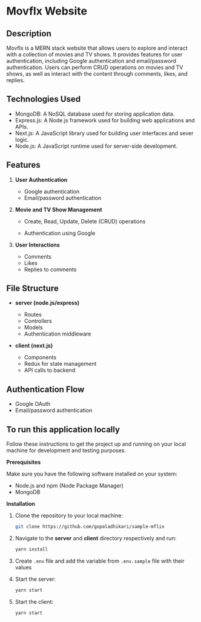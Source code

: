 # Movflx Website

## Description

Movflx is a MERN stack website that allows users to explore and interact with a collection of movies and TV shows. It provides features for user authentication, including Google authentication and email/password authentication. Users can perform CRUD operations on movies and TV shows, as well as interact with the content through comments, likes, and replies.

## Technologies Used

-  MongoDB: A NoSQL database used for storing application data.
-  Express.js: A Node.js framework used for building web applications and APIs.
-  Next.js: A JavaScript library used for building user interfaces and sever logic.
-  Node.js: A JavaScript runtime used for server-side development.

## Features

1. **User Authentication**

   -  Google authentication
   -  Email/password authentication

2. **Movie and TV Show Management**

   -  Create, Read, Update, Delete (CRUD) operations

   -  Authentication using Google

3. **User Interactions**
   -  Comments
   -  Likes
   -  Replies to comments

## File Structure

-  **server (node.js/express)**

   -  Routes
   -  Controllers
   -  Models
   -  Authentication middleware

-  **client (next.js)**
   -  Components
   -  Redux for state management
   -  API calls to backend

## Authentication Flow

-  Google OAuth
-  Email/password authentication

## To run this application locally

Follow these instructions to get the project up and running on your local machine for development and testing purposes.

**Prerequisites**

Make sure you have the following software installed on your system:

-  Node.js and npm (Node Package Manager)
-  MongoDB

**Installation**

1. Clone the repository to your local machine:

   ```bash
   git clone https://github.com/gopaladhikari/sample-mflix
   ```

2. Navigate to the **server** and **client** directory respectively and run:

   ```bash
   yarn install
   ```

3. Create `.env` file and add the variable from `.env.sample` file with their values

4. Start the server:

   ```bash
   yarn start
   ```

5. Start the client:

   ```bash
   yarn start
   ```
